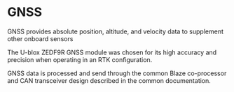 # GNSS
GNSS provides absolute position, altitude, and velocity data to supplement other onboard sensors

The U-blox ZEDF9R GNSS module was chosen for its high accuracy and precision when operating in an RTK configuration.

GNSS data is processed and send through the common Blaze co-processor and CAN transceiver design described in the common documentation.
